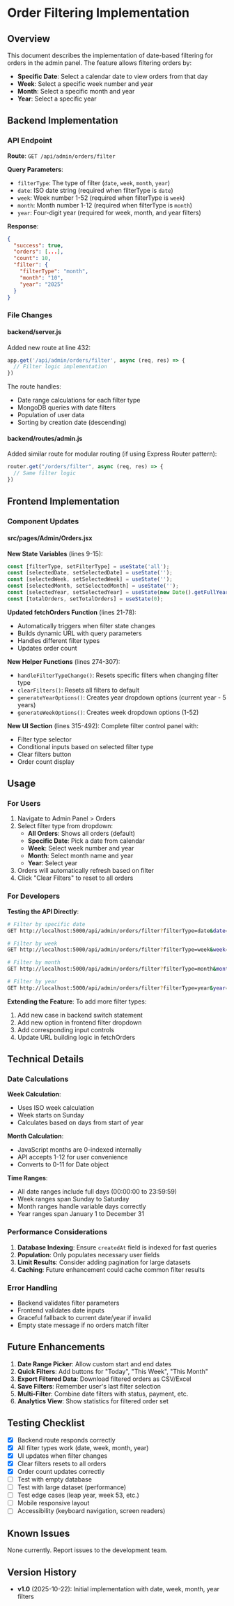 # Order Filtering Implementation

## Overview
This document describes the implementation of date-based filtering for orders in the admin panel. The feature allows filtering orders by:
- **Specific Date**: Select a calendar date to view orders from that day
- **Week**: Select a specific week number and year
- **Month**: Select a specific month and year
- **Year**: Select a specific year

## Backend Implementation

### API Endpoint
**Route**: `GET /api/admin/orders/filter`

**Query Parameters**:
- `filterType`: The type of filter (`date`, `week`, `month`, `year`)
- `date`: ISO date string (required when filterType is `date`)
- `week`: Week number 1-52 (required when filterType is `week`)
- `month`: Month number 1-12 (required when filterType is `month`)
- `year`: Four-digit year (required for week, month, and year filters)

**Response**:
```json
{
  "success": true,
  "orders": [...],
  "count": 10,
  "filter": {
    "filterType": "month",
    "month": "10",
    "year": "2025"
  }
}
```

### File Changes

#### backend/server.js
Added new route at line 432:
```javascript
app.get('/api/admin/orders/filter', async (req, res) => {
  // Filter logic implementation
})
```

The route handles:
- Date range calculations for each filter type
- MongoDB queries with date filters
- Population of user data
- Sorting by creation date (descending)

#### backend/routes/admin.js
Added similar route for modular routing (if using Express Router pattern):
```javascript
router.get("/orders/filter", async (req, res) => {
  // Same filter logic
})
```

## Frontend Implementation

### Component Updates

#### src/pages/Admin/Orders.jsx

**New State Variables** (lines 9-15):
```javascript
const [filterType, setFilterType] = useState('all');
const [selectedDate, setSelectedDate] = useState('');
const [selectedWeek, setSelectedWeek] = useState('');
const [selectedMonth, setSelectedMonth] = useState('');
const [selectedYear, setSelectedYear] = useState(new Date().getFullYear());
const [totalOrders, setTotalOrders] = useState(0);
```

**Updated fetchOrders Function** (lines 21-78):
- Automatically triggers when filter state changes
- Builds dynamic URL with query parameters
- Handles different filter types
- Updates order count

**New Helper Functions** (lines 274-307):
- `handleFilterTypeChange()`: Resets specific filters when changing filter type
- `clearFilters()`: Resets all filters to default
- `generateYearOptions()`: Creates year dropdown options (current year - 5 years)
- `generateWeekOptions()`: Creates week dropdown options (1-52)

**New UI Section** (lines 315-492):
Complete filter control panel with:
- Filter type selector
- Conditional inputs based on selected filter type
- Clear filters button
- Order count display

## Usage

### For Users
1. Navigate to Admin Panel > Orders
2. Select filter type from dropdown:
   - **All Orders**: Shows all orders (default)
   - **Specific Date**: Pick a date from calendar
   - **Week**: Select week number and year
   - **Month**: Select month name and year
   - **Year**: Select year
3. Orders will automatically refresh based on filter
4. Click "Clear Filters" to reset to all orders

### For Developers

**Testing the API Directly**:
```bash
# Filter by specific date
GET http://localhost:5000/api/admin/orders/filter?filterType=date&date=2025-10-22

# Filter by week
GET http://localhost:5000/api/admin/orders/filter?filterType=week&week=42&year=2025

# Filter by month
GET http://localhost:5000/api/admin/orders/filter?filterType=month&month=10&year=2025

# Filter by year
GET http://localhost:5000/api/admin/orders/filter?filterType=year&year=2025
```

**Extending the Feature**:
To add more filter types:
1. Add new case in backend switch statement
2. Add new option in frontend filter dropdown
3. Add corresponding input controls
4. Update URL building logic in fetchOrders

## Technical Details

### Date Calculations

**Week Calculation**:
- Uses ISO week calculation
- Week starts on Sunday
- Calculates based on days from start of year

**Month Calculation**:
- JavaScript months are 0-indexed internally
- API accepts 1-12 for user convenience
- Converts to 0-11 for Date object

**Time Ranges**:
- All date ranges include full days (00:00:00 to 23:59:59)
- Week ranges span Sunday to Saturday
- Month ranges handle variable days correctly
- Year ranges span January 1 to December 31

### Performance Considerations

1. **Database Indexing**: Ensure `createdAt` field is indexed for fast queries
2. **Population**: Only populates necessary user fields
3. **Limit Results**: Consider adding pagination for large datasets
4. **Caching**: Future enhancement could cache common filter results

### Error Handling

- Backend validates filter parameters
- Frontend validates date inputs
- Graceful fallback to current date/year if invalid
- Empty state message if no orders match filter

## Future Enhancements

1. **Date Range Picker**: Allow custom start and end dates
2. **Quick Filters**: Add buttons for "Today", "This Week", "This Month"
3. **Export Filtered Data**: Download filtered orders as CSV/Excel
4. **Save Filters**: Remember user's last filter selection
5. **Multi-Filter**: Combine date filters with status, payment, etc.
6. **Analytics View**: Show statistics for filtered order set

## Testing Checklist

- [x] Backend route responds correctly
- [x] All filter types work (date, week, month, year)
- [x] UI updates when filter changes
- [x] Clear filters resets to all orders
- [x] Order count updates correctly
- [ ] Test with empty database
- [ ] Test with large dataset (performance)
- [ ] Test edge cases (leap year, week 53, etc.)
- [ ] Mobile responsive layout
- [ ] Accessibility (keyboard navigation, screen readers)

## Known Issues

None currently. Report issues to the development team.

## Version History

- **v1.0** (2025-10-22): Initial implementation with date, week, month, year filters
